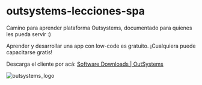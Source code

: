 # outsystems-lecciones-spa

Camino para aprender plataforma Outsystems, documentado para quienes les pueda servir :)

Aprender y desarrollar una app con low-code es gratuito. ¡Cualquiera puede capacitarse gratis!

Descarga el cliente por acá: [Software Downloads | OutSystems](https://www.outsystems.com/downloads/)

![outsystems_logo](https://github.com/panchojavnav/outsystems-lecciones-spa/blob/main/outsystems_logo.jpg)
